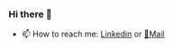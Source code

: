 ### Hi there 👋

- 📫 How to reach me: [Linkedin](https://www.linkedin.com/in/ertklkn/) or [📧Mail](mailto:ert.klkn@gmail.com)
